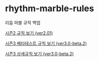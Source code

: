 # rhythm-marble-rules
리듬 마블 규칙 백업

[시즌2 규칙 보기 (ver2.01)](/rules/season02/2.01/readme.md)

[시즌3 베타테스트 규칙 보기 (ver3.0-beta.2)](/rules/season03/3.0-beta.2/readme.md)

[시즌3 상세규칙 보기 (ver3.0-beta.2)](/details/season03/3.0-beta.2/readme.md)
